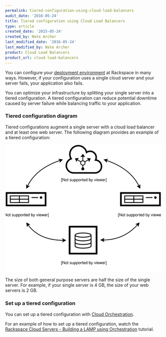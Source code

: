 ```yaml
---
permalink: tiered-configuration-using-cloud-load-balancers
audit_date: '2016-05-24'
title: Tiered configuration using Cloud Load Balancers
type: article
created_date: '2015-05-24'
created_by: Nate Archer
last_modified_date: '2016-05-24'
last_modified_by: Nate Archer
product: Cloud Load Balancers
product_url: cloud-load-balancers
---
```


You can configure your [deployment environment](/how-to/rackspace-open-cloud-reference-architecture/) at Rackspace in many ways. However, if your configuration uses a single cloud server and your server fails, your application also fails.

You can optimize your infrastructure by splitting your single server into a tiered configuration. A tiered configuration can reduce potential downtime caused by server failure while balancing traffic to your application.

### Tiered configuration diagram

Tiered configurations augment a single server with a cloud load balancer and at least one web server. The following diagram provides an example of a tiered configuration:

<img src="tiered-config.svg" alt="Tiered configuration diagram" />

The size of both general purpose servers are half the size of the single server. For example, if your single server is 4 GB, the size of your web servers is 2 GB.

### Set up a tiered configuration

You can set up a tiered configuration with [Cloud Orchestration](/how-to/cloud-orchestration/).

For an example of how to set up a tiered configuration, watch the [Rackspace Cloud Servers - Building a LAMP using Orchestration](https://www.youtube.com/watch?v=9tk7NrR7tYo&feature=youtu.be) tutorial.
